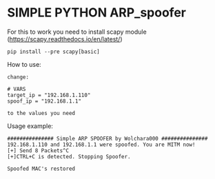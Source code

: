 # SIMPLE PYTHON ARP_spoofer

For this to work you need to install scapy module (https://scapy.readthedocs.io/en/latest/)

```
pip install --pre scapy[basic]
```

How to use:
```
change:

# VARS
target_ip = "192.168.1.110"
spoof_ip = "192.168.1.1"

to the values you need
```

Usage example:
```
############### Simple ARP SPOOFER by Wolchara000 ###############
192.168.1.110 and 192.168.1.1 were spoofed. You are MITM now!
[+] Send 8 Packets^C
[+]CTRL+C is detected. Stopping Spoofer.

Spoofed MAC's restored
```
